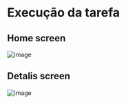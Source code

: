 # Execução da tarefa

## Home screen
![image](https://github.com/user-attachments/assets/d0817d15-8e55-46af-beed-c7d0c21dc3e9)

## Detalis screen
![image](https://github.com/user-attachments/assets/12d5538c-29b4-4cde-8e94-e3dcb615898a)



